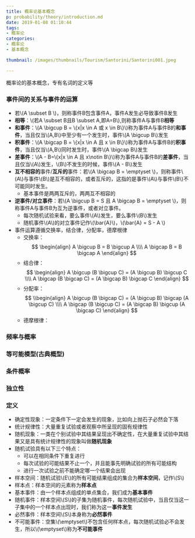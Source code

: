 ```yaml
---
title: 概率论基本概念
p: probability/theory/introduction.md
date: 2019-01-08 01:10:44
tags: 
- 概率论
categories: 
- 概率论
- 基本概念

thumbnail: /images/thumbnails/Tourism/Santorini/Santorini001.jpeg

---
```

概率论的基本概念，专有名词的定义等
<!-- more -->

### 事件间的关系与事件的运算
* 若\\(A \subset B \\)，则称事件B包含事件A，事件A发生必导致事件B发生
* **相等**：\\(若A \subset B且B \subset A,即A=B\\),则称事件A与事件B**相等**
* **和事件**：\\(A \bigcup B = \\{x|x \in A 或 x \in B\\}\\)称为事件A与事件B的**和事件**，当且仅当\\(A,B\\)中至少有一个发生时，事件\\(A \bigcup B\\)发生
* **积事件**：\\(A \bigcap B = \\{x|x \in A 且 x \in B\\}\\)称为事件A与事件B的**积事件**，当且仅当\\(A,B\\)同时发生时，事件\\(A \bigcap B\\)发生
* **差事件**：\\(A - B=\\{x|x \in A 且 x\notin B\\}\\)称为事件A与事件B的**差事件**，当且仅当\\(A\\)发生，\\(B\\)不发生的时候，事件\\(A - B\\)发生
* **互不相容的**事件/**互斥的**事件：若\\(A \bigcap B = \emptyset \\)，则称事件\\(A\\)与事件\\(B\\)是互不相容的，或者互斥的，这指的是事件\\(A\\)与事件\\(B\\)不可能同时发生。
  * 基本事件是两两互斥的，两两互不相容的
* **逆事件/对立事件**：若\\(A \bigcup B = S 且 A \bigcap B = \emptyset \\)，则称事件A与事件B为互为逆事件，或者对立事件。
  * 每次随机试验来看，要么事件\\(A\\)发生，要么事件\\(B\\)发生
  * 随机事件\\(A\\)的对立事件记作\\(\bar{A}\\)，\\(\bar{A} = S - A \\)
* 事件运算遵循交换率，结合律，分配率，德摩根律
  * 交换率：$$ \begin{align} 
  A \bigcup B = B \bigcup A \\\\
  A \bigcap B = B \bigcap A 
  \end{align} $$
  * 结合律：$$ \begin{align} 
  A \bigcup (B \bigcup C) = (A \bigcup B) \bigcup C \\\\
  A \bigcap (B \bigcap C) = (A \bigcap B) \bigcap C
  \end{align} $$
  * 分配率：$$ \\begin{align} 
  A \bigcup (B \bigcap C) = (A \bigcup B) \bigcap (A \bigcup C) \\\\
  A \bigcap (B \bigcup C) = (A \bigcap B) \bigcup (A \bigcap C)
  \end{align} $$
  * 德摩根律：

### 频率与概率

### 等可能模型(古典概型)

### 条件概率

### 独立性

### 定义
* 确定性现象：一定条件下一定会发生的现象，比如向上抛石子必然会下落
* 统计规律性：大量重复试验或者观察中所呈现的固有规律性
* 随机现象：一类在个别试验中其结果呈现出不确定性，在大量重复试验中其结果又是具有统计规律性的现象叫做**随机现象**
* 随机试验具有以下三个特点：
  * 可以在相同条件下重复进行
  * 每次试验的可能结果不止一个，并且能事先明确试验的所有可能结构
  * 进行一次试验之前不能确定哪一个结果会出现
* 样本空间：随机试验\\(E\\)的所有可能结果组成的集合为**样本空间**，记作\\(S\\)
* 样本点：样本空间的元素称为**样本点**
* 基本事件：由一个样本点组成的单点集合，我们成为**基本事件**
* 随机事件：样本空间\\(S\\)的子集为随机事件，每次随机试验中，当且仅当这一子集中的一个样本点出现时，我们称为这一**事件发生**
* 必然事件：样本空间\\(S\\)本身称为**必然事件**
* 不可能事件：空集\\(\emptyset\\)不包含任何样本点，每次随机试验必不会发生，所以\\(\emptyset\\)称为**不可能事件**
